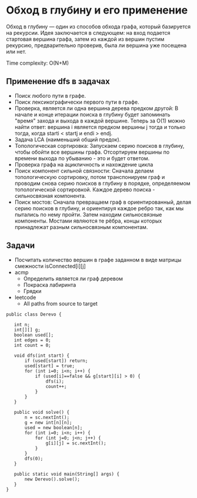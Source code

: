 # Обход в глубину и его применение

Обход в глубину — один из способов обхода графа, который базируется на рекурсии. Идея заключается в следующем: на вход подается стартовая вершина 
графа, затем из каждой из вершин пустим рекурсию, предварительно проверив, была ли вершина уже посещена или нет.

Time complexity: O(N+M)

## Применение dfs в задачах
- Поиск любого пути в графе.
- Поиск лексикографически первого пути в графе.
- Проверка, является ли одна вершина дерева предком другой: В начале и конце итерации поиска в глубину будет запоминать "время" захода и выхода в каждой вершине. Теперь за O(1) можно найти ответ: вершина i является предком вершины j тогда и только тогда, когда starti < startj и endi > endj.
- Задача LCA (наименьший общий предок).
- Топологическая сортировка: Запускаем серию поисков в глубину, чтобы обойти все вершины графа. Отсортируем вершины по времени выхода по убыванию - это и будет ответом.
- Проверка графа на ацикличность и нахождение цикла
- Поиск компонент сильной связности: Сначала делаем топологическую сортировку, потом транспонируем граф и проводим снова серию поисков в глубину в порядке, определяемом топологической сортировкой. Каждое дерево поиска - сильносвязная компонента.
- Поиск мостов: Сначала превращаем граф в ориентированный, делая серию поисков в глубину, и ориентируя каждое ребро так, как мы пытались по нему пройти. Затем находим сильносвязные компоненты. Мостами являются те рёбра, концы которых принадлежат разным сильносвязным компонентам.


## Задачи
- Посчитать количество вершин в графе заданном в виде матрицы смежности isConnected[i][j]
- acmp
  - Определить является ли граф деревом
  - Покраска лабиринта
  - Грядки
- leetcode
  - All paths from source to target


```
public class Derevo {

   int n;
   int[][] g;
   boolean used[];
   int edges = 0;
   int count = 0;

   void dfs(int start) {
       if (used[start]) return;
       used[start] = true;
       for (int i=0; i<n; i++) {
           if (used[i]==false && g[start][i] > 0) {
               dfs(i);
               count++;
           }
       }
   }

   public void solve() {
       n = sc.nextInt();
       g = new int[n][n];
       used = new boolean[n];
       for (int i=0; i<n; i++) {
           for (int j=0; j<n; j++) {
               g[i][j] = sc.nextInt();
           }
       }
       dfs(0);
   }

   public static void main(String[] args) {
       new Derevo().solve();
   }
}
```
